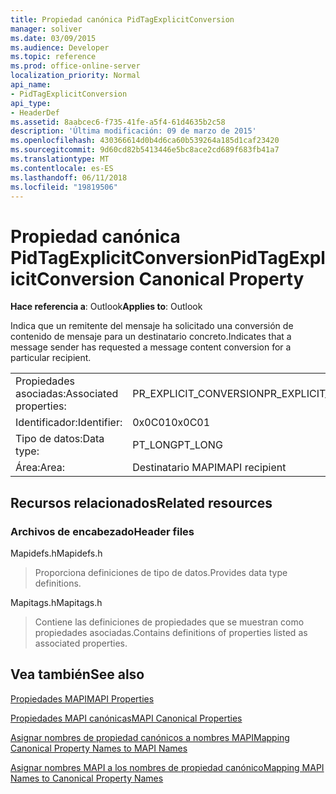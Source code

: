```yaml
---
title: Propiedad canónica PidTagExplicitConversion
manager: soliver
ms.date: 03/09/2015
ms.audience: Developer
ms.topic: reference
ms.prod: office-online-server
localization_priority: Normal
api_name:
- PidTagExplicitConversion
api_type:
- HeaderDef
ms.assetid: 8aabcec6-f735-41fe-a5f4-61d4635b2c58
description: 'Última modificación: 09 de marzo de 2015'
ms.openlocfilehash: 430366614d0b4d6ca60b539264a185d1caf23420
ms.sourcegitcommit: 9d60cd82b5413446e5bc8ace2cd689f683fb41a7
ms.translationtype: MT
ms.contentlocale: es-ES
ms.lasthandoff: 06/11/2018
ms.locfileid: "19819506"
---
```

# <a name="pidtagexplicitconversion-canonical-property"></a><span data-ttu-id="626c9-103">Propiedad canónica PidTagExplicitConversion</span><span class="sxs-lookup"><span data-stu-id="626c9-103">PidTagExplicitConversion Canonical Property</span></span>

  
  
<span data-ttu-id="626c9-104">**Hace referencia a**: Outlook</span><span class="sxs-lookup"><span data-stu-id="626c9-104">**Applies to**: Outlook</span></span> 
  
<span data-ttu-id="626c9-105">Indica que un remitente del mensaje ha solicitado una conversión de contenido de mensaje para un destinatario concreto.</span><span class="sxs-lookup"><span data-stu-id="626c9-105">Indicates that a message sender has requested a message content conversion for a particular recipient.</span></span>
  
|||
|:-----|:-----|
|<span data-ttu-id="626c9-106">Propiedades asociadas:</span><span class="sxs-lookup"><span data-stu-id="626c9-106">Associated properties:</span></span>  <br/> |<span data-ttu-id="626c9-107">PR_EXPLICIT_CONVERSION</span><span class="sxs-lookup"><span data-stu-id="626c9-107">PR_EXPLICIT_CONVERSION</span></span>  <br/> |
|<span data-ttu-id="626c9-108">Identificador:</span><span class="sxs-lookup"><span data-stu-id="626c9-108">Identifier:</span></span>  <br/> |<span data-ttu-id="626c9-109">0x0C01</span><span class="sxs-lookup"><span data-stu-id="626c9-109">0x0C01</span></span>  <br/> |
|<span data-ttu-id="626c9-110">Tipo de datos:</span><span class="sxs-lookup"><span data-stu-id="626c9-110">Data type:</span></span>  <br/> |<span data-ttu-id="626c9-111">PT_LONG</span><span class="sxs-lookup"><span data-stu-id="626c9-111">PT_LONG</span></span>  <br/> |
|<span data-ttu-id="626c9-112">Área:</span><span class="sxs-lookup"><span data-stu-id="626c9-112">Area:</span></span>  <br/> |<span data-ttu-id="626c9-113">Destinatario MAPI</span><span class="sxs-lookup"><span data-stu-id="626c9-113">MAPI recipient</span></span>  <br/> |
   
## <a name="related-resources"></a><span data-ttu-id="626c9-114">Recursos relacionados</span><span class="sxs-lookup"><span data-stu-id="626c9-114">Related resources</span></span>

### <a name="header-files"></a><span data-ttu-id="626c9-115">Archivos de encabezado</span><span class="sxs-lookup"><span data-stu-id="626c9-115">Header files</span></span>

<span data-ttu-id="626c9-116">Mapidefs.h</span><span class="sxs-lookup"><span data-stu-id="626c9-116">Mapidefs.h</span></span>
  
> <span data-ttu-id="626c9-117">Proporciona definiciones de tipo de datos.</span><span class="sxs-lookup"><span data-stu-id="626c9-117">Provides data type definitions.</span></span>
    
<span data-ttu-id="626c9-118">Mapitags.h</span><span class="sxs-lookup"><span data-stu-id="626c9-118">Mapitags.h</span></span>
  
> <span data-ttu-id="626c9-119">Contiene las definiciones de propiedades que se muestran como propiedades asociadas.</span><span class="sxs-lookup"><span data-stu-id="626c9-119">Contains definitions of properties listed as associated properties.</span></span>
    
## <a name="see-also"></a><span data-ttu-id="626c9-120">Vea también</span><span class="sxs-lookup"><span data-stu-id="626c9-120">See also</span></span>



[<span data-ttu-id="626c9-121">Propiedades MAPI</span><span class="sxs-lookup"><span data-stu-id="626c9-121">MAPI Properties</span></span>](mapi-properties.md)
  
[<span data-ttu-id="626c9-122">Propiedades MAPI canónicas</span><span class="sxs-lookup"><span data-stu-id="626c9-122">MAPI Canonical Properties</span></span>](mapi-canonical-properties.md)
  
[<span data-ttu-id="626c9-123">Asignar nombres de propiedad canónicos a nombres MAPI</span><span class="sxs-lookup"><span data-stu-id="626c9-123">Mapping Canonical Property Names to MAPI Names</span></span>](mapping-canonical-property-names-to-mapi-names.md)
  
[<span data-ttu-id="626c9-124">Asignar nombres MAPI a los nombres de propiedad canónico</span><span class="sxs-lookup"><span data-stu-id="626c9-124">Mapping MAPI Names to Canonical Property Names</span></span>](mapping-mapi-names-to-canonical-property-names.md)

